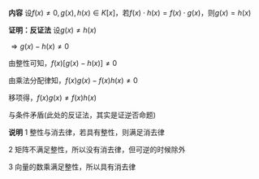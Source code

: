 **内容**
设$f(x)\neq0,g(x),h(x)\in K[x]$，若$f(x)\cdot h(x)
=f(x)\cdot g(x)$，则$g(x)=h(x)$

**证明：反证法**
设$g(x)\neq h(x)$

$\Rightarrow g(x)-h(x)\neq0$

由整性可知，$f(x)[g(x)-h(x)]\neq0$

由乘法分配律知，$f(x)g(x)-f(x)h(x)\neq0$

移项得，$f(x)g(x)\neq f(x)h(x)$

与条件矛盾(此处的反证法，其实是证逆否命题)

**说明**
1 整性与消去律，若具有整性，则满足消去律

2 矩阵不满足整性，所以没有消去律，但可逆的时候除外

3 向量的数乘满足整性，所以具有消去律